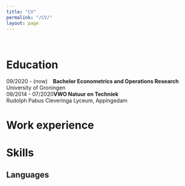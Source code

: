 ```yaml
---
title: "CV"
permalink: "/CV/"
layout: page
---
```

&nbsp;
&ensp;
&emsp;
# Education
09/2020 - (now)&ensp;&ensp;**Bachelor Econometrics and Operations Research**<br>
                            University of Groningen                
09/2014 - 07/2020**VWO Natuur en Techniek**<br>
                            Rudolph Pabus Cleveringa Lyceum, Appingedam
# Work experience


# Skills
## Languages

